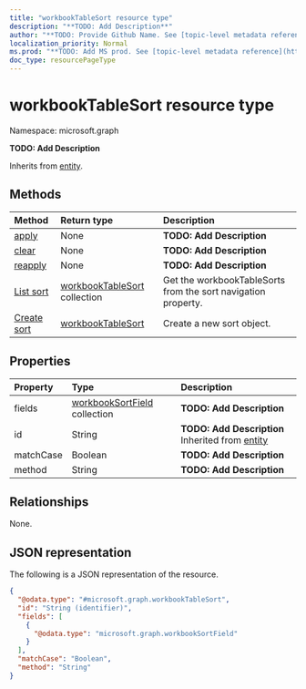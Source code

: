```yaml
---
title: "workbookTableSort resource type"
description: "**TODO: Add Description**"
author: "**TODO: Provide Github Name. See [topic-level metadata reference](https://msgo.azurewebsites.net/add/document/guidelines/metadata.html#topic-level-metadata)**"
localization_priority: Normal
ms.prod: "**TODO: Add MS prod. See [topic-level metadata reference](https://msgo.azurewebsites.net/add/document/guidelines/metadata.html#topic-level-metadata)**"
doc_type: resourcePageType
---
```


# workbookTableSort resource type


Namespace: microsoft.graph

**TODO: Add Description**


Inherits from [entity](../resources/entity.md).

## Methods
|Method|Return type|Description|
|:---|:---|:---|
|[apply](../api/workbooktablesort-apply.md)|None|**TODO: Add Description**|
|[clear](../api/workbooktablesort-clear.md)|None|**TODO: Add Description**|
|[reapply](../api/workbooktablesort-reapply.md)|None|**TODO: Add Description**|
|[List sort](../api/workbooktable-list-sort.md)|[workbookTableSort](../resources/workbooktablesort.md) collection|Get the workbookTableSorts from the sort navigation property.|
|[Create sort](../api/workbooktable-post-sort.md)|[workbookTableSort](../resources/workbooktablesort.md)|Create a new sort object.|

## Properties
|Property|Type|Description|
|:---|:---|:---|
|fields|[workbookSortField](../resources/workbooksortfield.md) collection|**TODO: Add Description**|
|id|String|**TODO: Add Description** Inherited from [entity](../resources/entity.md)|
|matchCase|Boolean|**TODO: Add Description**|
|method|String|**TODO: Add Description**|

## Relationships
None.

## JSON representation
The following is a JSON representation of the resource.
<!-- {
  "blockType": "resource",
  "keyProperty": "id",
  "@odata.type": "microsoft.graph.workbookTableSort",
  "baseType": "microsoft.graph.entity",
  "openType": false
}
-->
``` json
{
  "@odata.type": "#microsoft.graph.workbookTableSort",
  "id": "String (identifier)",
  "fields": [
    {
      "@odata.type": "microsoft.graph.workbookSortField"
    }
  ],
  "matchCase": "Boolean",
  "method": "String"
}
```

